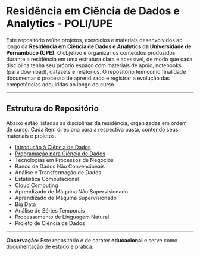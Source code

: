 # Residência em Ciência de Dados e Analytics - POLI/UPE

Este repositório reúne projetos, exercícios e materiais desenvolvidos ao longo da **Residência em Ciência de Dados e Analytics da Universidade de Pernambuco (UPE)**.
O objetivo é organizar os conteúdos produzidos durante a residência em uma estrutura clara e acessível, de modo que cada disciplina tenha seu próprio espaço com materiais de apoio, notebooks (para download), datasets e relatórios. O repositório tem como finalidade documentar o processo de aprendizado e registrar a evolução das competências adquiridas ao longo do curso.

---

## Estrutura do Repositório

Abaixo estão listadas as disciplinas da residência, organizadas em ordem de curso. Cada item direciona para a respectiva pasta, contendo seus materiais e projetos.

* [Introdução à Ciência de Dados](https://github.com/johnnycleiton07/data-science-and-analytics-PoliUPE/tree/main/%231%20-%20Introdu%C3%A7%C3%A3o%20a%20Ci%C3%AAncia%20de%20Dados)
* [Programação para Ciência de Dados](https://github.com/johnnycleiton07/data-science-and-analytics-PoliUPE/tree/main/%232%20-%20Programa%C3%A7%C3%A3o%20para%20Ci%C3%AAncia%20de%20Dados)
* Tecnologias em Processos de Negócios
* Banco de Dados Não Convencionais
* Análise e Transformação de Dados
* Estatística Computacional
* Cloud Computing
* Aprendizado de Máquina Não Supervisionado
* Aprendizado de Máquina Supervisionado
* Big Data
* Análise de Séries Temporais
* Processamento de Linguagem Natural
* Projeto de Ciência de Dados

---

**Observação:** Este repositório é de caráter **educacional** e serve como documentação de estudo e prática.
